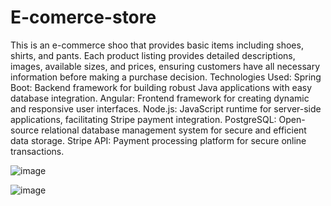 # E-comerce-store
This is an e-commerce shoo that provides basic items including shoes, shirts, and pants. Each product listing provides detailed descriptions, images, available sizes, and prices, ensuring customers have all necessary information before making a purchase decision.
Technologies Used:
Spring Boot: Backend framework for building robust Java applications with easy database integration.
Angular: Frontend framework for creating dynamic and responsive user interfaces.
Node.js: JavaScript runtime for server-side applications, facilitating Stripe payment integration.
PostgreSQL: Open-source relational database management system for secure and efficient data storage.
Stripe API: Payment processing platform for secure online transactions.

![image](https://github.com/IgorPavlov00/E-comerce-store/assets/103071674/2f53a6d0-949a-4b80-abd8-27701c5d96b8)




![image](https://github.com/IgorPavlov00/E-comerce-store/assets/103071674/ea9564d5-14e8-423c-a2e9-7b3d5794fbac)

